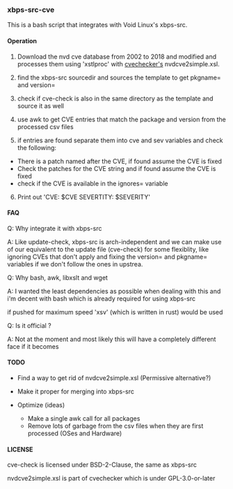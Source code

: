 ### xbps-src-cve

This is a bash script that integrates with Void Linux's xbps-src.

#### Operation

1. Download the nvd cve database from 2002 to 2018 and modified and
processes them using 'xstlproc' with [cvechecker's](https://github.com/sjvermeu/cvechecker) nvdcve2simple.xsl.

2. find the xbps-src sourcedir and sources the template to get pkgname=
and version=

3. check if cve-check is also in the same directory as the template and
source it as well

4. use awk to get CVE entries that match the package and version from the
processed csv files

5. if entries are found separate them into cve and sev variables and check
the following:

- There is a patch named after the CVE, if found assume the CVE is fixed
- Check the patches for the CVE string and if found assume the CVE is fixed
- check if the CVE is available in the ignores= variable

6. Print out 'CVE: $CVE SEVERTITY: $SEVERITY'

#### FAQ

Q: Why integrate it with xbps-src

A: Like update-check, xbps-src is arch-independent and we can make use of our
equivalent to the update file (cve-check) for some flexiblity, like ignoring
CVEs that don't apply and fixing the version= and pkgname= variables if we 
don't follow the ones in upstrea.

Q: Why bash, awk, libxslt and wget

A: I wanted the least dependencies as possible when dealing with this and i'm
decent with bash which is already required for using xbps-src

if pushed for maximum speed 'xsv' (which is written in rust) would be used

Q: Is it official ?

A: Not at the moment and most likely this will have a completely different face
if it becomes


#### TODO

- Find a way to get rid of nvdcve2simple.xsl (Permissive alternative?)
- Make it proper for merging into xbps-src

- Optimize (ideas)
	- Make a single awk call for all packages
	- Remove lots of garbage from the csv files when they are first processed (OSes and Hardware)

#### LICENSE

cve-check is licensed under BSD-2-Clause, the same as xbps-src

nvdcve2simple.xsl is part of cvechecker which is under GPL-3.0-or-later


